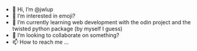- 👋 Hi, I’m @jwlup
- 👀 I’m interested in emoji?
- 🌱 I’m currently learning web development with the odin project and the twisted python package (by myself I guess)
- 💞️ I’m looking to collaborate on something?
- 📫 How to reach me ...

<!---
jwlup/jwlup is a ✨ special ✨ repository because its `README.md` (this file) appears on your GitHub profile.
You can click the Preview link to take a look at your changes.
--->
